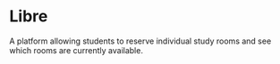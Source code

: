 # Libre
A platform allowing students to reserve individual study rooms and see which  rooms are currently available.
